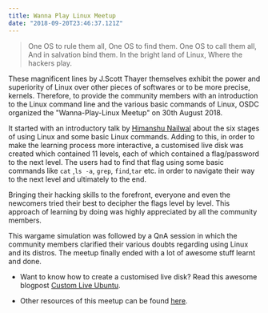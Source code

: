 ```yaml
---
title: Wanna Play Linux Meetup
date: "2018-09-20T23:46:37.121Z"
---
```


> One OS to rule them all,
> One OS to find them.
> One OS to call them all,
> And in salvation bind them.
> In the bright land of Linux,
> Where the hackers play.

These magnificent lines by J.Scott Thayer themselves exhibit the power and superiority of Linux over other pieces of softwares or to be more precise, kernels. Therefore, to provide the community members with an introduction to the Linux command line and the various basic commands of Linux, OSDC organized the "Wanna-Play-Linux Meetup" on 30th August 2018.

It started with an introductory talk by [Himanshu Nailwal](https://github.com/crapsystem) about the six stages of using Linux and some basic Linux commands. Adding to this, in order to make the learning process more interactive, a customised live disk was created which contained 11 levels, each of which contained a flag/password to the next level. The users had to find that flag using some basic commands like `cat` ,`ls -a`, `grep`, `find`,`tar` etc. in order to navigate their way to the next level and ultimately to the end.

Bringing their hacking skills to the forefront, everyone and even the newcomers tried their best to decipher the flags level by level. This approach of learning by doing was highly appreciated by all the community members.

This wargame simulation was followed by a QnA session in which the community members clarified their various doubts regarding using Linux and its distros. The meetup finally ended with a lot of awesome stuff learnt and done.

* Want to know how to create a customised live disk? Read this awesome blogpost [Custom Live Ubuntu](https://osdc.github.io/blog/custom-ubuntu-live-cd/).

* Other resources of this meetup can be found [here](https://github.com/osdc/meetups).

